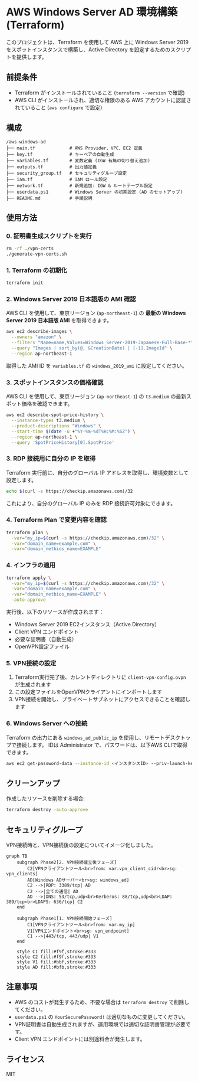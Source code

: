 # AWS Windows Server AD 環境構築 (Terraform)

このプロジェクトは、Terraform を使用して AWS 上に Windows Server 2019 をスポットインスタンスで構築し、Active Directory を設定するためのスクリプトを提供します。

## 前提条件

- Terraform がインストールされていること (`terraform --version` で確認)
- AWS CLI がインストールされ、適切な権限のある AWS アカウントに認証されていること (`aws configure` で設定)

## 構成

```
/aws-windows-ad
├── main.tf             # AWS Provider、VPC、EC2 定義
├── key.tf              # キーペアの自動生成
├── variables.tf        # 変数定義 (IGW 有無の切り替え追加)
├── outputs.tf          # 出力値定義
├── security_group.tf   # セキュリティグループ設定
├── iam.tf              # IAM ロール設定
├── network.tf          # 新規追加: IGW & ルートテーブル設定
├── userdata.ps1        # Windows Server の初期設定 (AD のセットアップ)
├── README.md           # 手順説明
```

## 使用方法

### 0. 証明書生成スクリプトを実行
```bash
rm -rf ./vpn-certs
./generate-vpn-certs.sh
```

### 1. Terraform の初期化

```sh
terraform init
```

### 2. Windows Server 2019 日本語版の AMI 確認

AWS CLI を使用して、東京リージョン (`ap-northeast-1`) の **最新の Windows Server 2019 日本語版 AMI** を取得できます。

```sh
aws ec2 describe-images \
  --owners "amazon" \
  --filters "Name=name,Values=Windows_Server-2019-Japanese-Full-Base-*" \
  --query "Images | sort_by(@, &CreationDate) | [-1].ImageId" \
  --region ap-northeast-1
```

取得した AMI ID を `variables.tf` の `windows_2019_ami` に設定してください。

### 3. スポットインスタンスの価格確認

AWS CLI を使用して、東京リージョン (`ap-northeast-1`) の `t3.medium` の最新スポット価格を確認できます。

```sh
aws ec2 describe-spot-price-history \
  --instance-types t3.medium \
  --product-descriptions "Windows" \
  --start-time $(date -u +"%Y-%m-%dT%H:%M:%SZ") \
  --region ap-northeast-1 \
  --query 'SpotPriceHistory[0].SpotPrice'
```

### 3. RDP 接続用に自分の IP を取得

Terraform 実行前に、自分のグローバル IP アドレスを取得し、環境変数として設定します。

```sh
echo $(curl -s https://checkip.amazonaws.com)/32
```

これにより、自分のグローバル IP のみを RDP 接続許可対象にできます。

### 4. Terraform Plan で変更内容を確認

```bash
terraform plan \
  -var="my_ip=$(curl -s https://checkip.amazonaws.com)/32" \
  -var="domain_name=example.com" \
  -var="domain_netbios_name=EXAMPLE"
```

### 4. インフラの適用

```bash
terraform apply \
  -var="my_ip=$(curl -s https://checkip.amazonaws.com)/32" \
  -var="domain_name=example.com" \
  -var="domain_netbios_name=EXAMPLE" \
  -auto-approve
```

実行後、以下のリソースが作成されます：
- Windows Server 2019 EC2インスタンス（Active Directory）
- Client VPN エンドポイント
- 必要な証明書（自動生成）
- OpenVPN設定ファイル

### 5. VPN接続の設定

1. Terraform実行完了後、カレントディレクトリに `client-vpn-config.ovpn` が生成されます
2. この設定ファイルをOpenVPNクライアントにインポートします
3. VPN接続を開始し、プライベートサブネットにアクセスできることを確認します

### 6. Windows Server への接続

Terraform の出力にある `windows_ad_public_ip` を使用し、リモートデスクトップで接続します。
IDは Administrator で、パスワードは、以下AWS CLIで取得できます。

```bash
aws ec2 get-password-data --instance-id <インスタンスID> --priv-launch-key windows_ad_key.pem
```

## クリーンアップ

作成したリソースを削除する場合:

```sh
terraform destroy -auto-approve
```

## セキュリティグループ

VPN接続時と、VPN接続後の設定についてイメージ化しました。

```mermaid
graph TB
    subgraph Phase2[2. VPN接続確立後フェーズ]
        C2[VPNクライアントツール<br>from: var.vpn_client_cidr<br>sg: vpn_clients]
        AD[Windows ADサーバー<br>sg: windows_ad]
        C2 -->|RDP: 3389/tcp| AD
        C2 -->|全ての通信| AD
        AD -->|DNS: 53/tcp,udp<br>Kerberos: 88/tcp,udp<br>LDAP: 389/tcp<br>LDAPS: 636/tcp| C2
    end

    subgraph Phase1[1. VPN接続開始フェーズ]
        C1[VPNクライアントツール<br>from: var.my_ip]
        V1[VPNエンドポイント<br>sg: vpn_endpoint]
        C1 -->|443/tcp, 443/udp| V1
    end

    style C1 fill:#f9f,stroke:#333
    style C2 fill:#f9f,stroke:#333
    style V1 fill:#bbf,stroke:#333
    style AD fill:#bfb,stroke:#333
```

## 注意事項

- AWS のコストが発生するため、不要な場合は `terraform destroy` で削除してください。
- `userdata.ps1` の `YourSecurePassword!` は適切なものに変更してください。
- VPN証明書は自動生成されますが、運用環境では適切な証明書管理が必要です。
- Client VPN エンドポイントには別途料金が発生します。

## ライセンス

MIT
